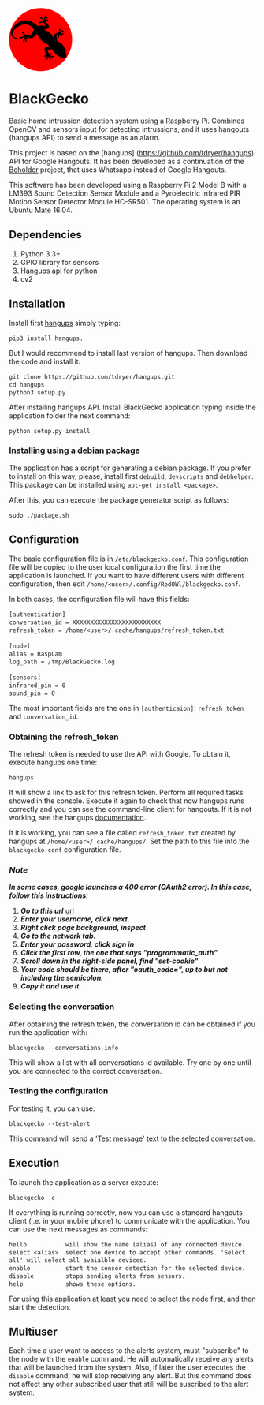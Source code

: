 <img src="./images/blackgecko.png" width="128" alt="BlackGecko" align="middle">

# BlackGecko
Basic home intrussion detection system using a Raspberry Pi. Combines OpenCV and sensors input for detecting intrussions, and it uses hangouts (hangups API) to send a message as an alarm. 

This project is based on the [hangups] (https://github.com/tdryer/hangups) API for Google Hangouts. It has been developed as a continuation of the [Beholder](https://github.com/jorgehortelano/beholder) project, that uses Whatsapp instead of Google Hangouts.

This software has been developed using a Raspberry Pi 2 Model B with a LM393 Sound Detection Sensor Module and a Pyroelectric Infrared PIR Motion Sensor Detector Module HC-SR501. The operating system is an Ubuntu Mate 16.04.

## Dependencies
  1. Python 3.3+
  2. GPIO library for sensors
  3. Hangups api for python
  4. cv2

## Installation

Install first [hangups](https://github.com/tdryer/hangups) simply typing:
```
pip3 install hangups.
```
But I would recommend to install last version of hangups. Then download the code and install it:
```
git clone https://github.com/tdryer/hangups.git
cd hangups
python3 setup.py
```

After installing hangups API. Install BlackGecko application typing inside the application folder the next command:
```
python setup.py install
```
### Installing using a debian package
The application has a script for generating a debian package. If you prefer to install on this way, please, install first `debuild`, `devscripts` and `debhelper`. This package can be installed using `apt-get install <package>`.

After this, you can execute the package generator script as follows:
```
sudo ./package.sh
```

## Configuration
The basic configuration file is in `/etc/blackgecko.conf`. This configuration file will be copied to the user local configuration the first time the application is launched. If you want to have different users with different configuration, then edit `/home/<user>/.config/RedOWl/blackgecko.conf`.

In both cases, the configuration file will have this fields:

	[authentication]
	conversation_id = XXXXXXXXXXXXXXXXXXXXXXXXX
	refresh_token = /home/<user>/.cache/hangups/refresh_token.txt

	[node]
	alias = RaspCam
	log_path = /tmp/BlackGecko.log

	[sensors]
	infrared_pin = 0
	sound_pin = 0

The most important fields are the one in `[authenticaion]`: `refresh_token` and `conversation_id`.

### Obtaining the refresh_token

The refresh token is needed to use the API with Google. To obtain it, execute hangups one time:
```
hangups
```

It will show a link to ask for this refresh token. Perform all required tasks showed in the console. Execute it again to check that now hangups runs correctly and you can see the command-line client for hangouts. If it is not working, see the hangups [documentation](https://github.com/tdryer/hangups).

It it is working, you can see a file called `refresh_token.txt` created by hangups at `/home/<user>/.cache/hangups/`. Set the path to this file into the `blackgecko.conf` configuration file. 

### ___Note___

___In some cases, google launches a 400 error (OAuth2 error). In this case, follow this instructions:___

1. ___Go to this url___ [url](https://accounts.google.com/o/oauth2/programmatic_auth?hl=en&scope=https%3A%2F%2Fwww.google.com%2Faccounts%2FOAuthLogin+https%3A%2F%2Fwww.googleapis.com%2Fauth%2Fuserinfo.email&client_id=936475272427.apps.googleusercontent.com&access_type=offline&delegated_client_id=183697946088-m3jnlsqshjhh5lbvg05k46q1k4qqtrgn.apps.googleusercontent.com&top_level_cookie=1)
2. ___Enter your username, click next.___
3. ___Right click page background, inspect___
4. ___Go to the network tab.___
5. ___Enter your password, click sign in___
6. ___Click the first row, the one that says "programmatic_auth"___
7. ___Scroll down in the right-side panel, find "set-cookie"___
8. ___Your code should be there, after "oauth_code=", up to but not including the semicolon.___
9. ___Copy it and use it.___

### Selecting the conversation

After obtaining the refresh token, the conversation id can be obtained if you run the application with:
```
blackgecko --conversations-info
```
This will show a list with all conversations id available. Try one by one until you are connected to the correct conversation. 

### Testing the configuration

For testing it, you can use:
```
blackgecko --test-alert
```
This command will send a 'Test message' text to the selected conversation. 

## Execution

To launch the application as a server execute:
```
blackgecko -c
```
If everything is running correctly, now you can use a standard hangouts client (i.e. in your mobile phone) to communicate with the application. You can use the next messages as commands:

	hello			will show the name (alias) of any connected device.
	select <alias>	select one device to accept other commands. 'Select all' will select all avaialble devices.
	enable			start the sensor detection for the selected device.
	disable			stops sending alerts from sensors.
	help            shows these options.

For using this application at least you need to select the node first, and then start the detection. 

## Multiuser

Each time a user want to access to the alerts system, must "subscribe" to the node with the `enable` command. He will automatically receive any alerts that will be launched from the system. Also, if later the user executes the `disable` command, he will stop receiving any alert. But this command does not affect any other subscribed user that still will be suscribed to the alert system. 
